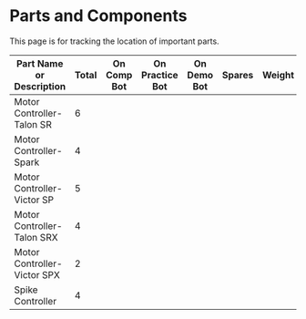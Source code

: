 # Parts and Components
This page is for tracking the location of important parts.

| Part Name or Description | Total  | On Comp Bot | On Practice Bot | On Demo Bot| Spares | Weight | List Price |
-------------------------- | ----- | ----------- | --------------- | --------- | -------- | -------- | -------- |
| Motor Controller- Talon SR | 6 |
| Motor Controller- Spark  | 4 |
| Motor Controller- Victor SP | 5 |
| Motor Controller- Talon SRX | 4 |
| Motor Controller- Victor SPX | 2 |
| Spike Controller | 4 |

